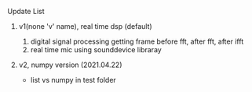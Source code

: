 Update List
1. v1(none 'v' name), real time dsp (default)
    1. digital signal processing getting frame before fft, after fft, after ifft
    2. real time mic using sounddevice libraray
    
2. v2, numpy version (2021.04.22)
    - list vs numpy in test folder